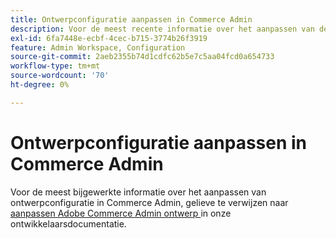 ```yaml
---
title: Ontwerpconfiguratie aanpassen in Commerce Admin
description: Voor de meest recente informatie over het aanpassen van de ontwerpconfiguratie in Commerce Admin raadpleegt u [Het ontwerp van Adobe Commerce Admin aanpassen] (https://developer.adobe.com/commerce/php/tutorials/admin/custom-admin-design/) in de documentatie voor ontwikkelaars.
exl-id: 6fa7448e-ecbf-4cec-b715-3774b26f3919
feature: Admin Workspace, Configuration
source-git-commit: 2aeb2355b74d1cdfc62b5e7c5aa04fcd0a654733
workflow-type: tm+mt
source-wordcount: '70'
ht-degree: 0%

---
```


# Ontwerpconfiguratie aanpassen in Commerce Admin

Voor de meest bijgewerkte informatie over het aanpassen van ontwerpconfiguratie in Commerce Admin, gelieve te verwijzen naar [ aanpassen Adobe Commerce Admin ontwerp ](https://developer.adobe.com/commerce/php/tutorials/admin/custom-admin-design/) in onze ontwikkelaarsdocumentatie.
